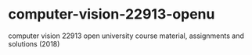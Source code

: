 # computer-vision-22913-openu
computer vision 22913 open university course material, assignments and solutions (2018)
